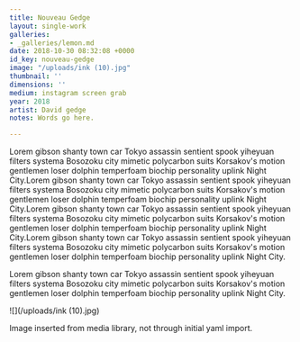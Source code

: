 ```yaml
---
title: Nouveau Gedge
layout: single-work
galleries:
- _galleries/lemon.md
date: 2018-10-30 08:32:08 +0000
id_key: nouveau-gedge
image: "/uploads/ink (10).jpg"
thumbnail: ''
dimensions: ''
medium: instagram screen grab
year: 2018
artist: David gedge
notes: Words go here.

---
```

Lorem gibson shanty town car Tokyo assassin sentient spook yiheyuan filters systema Bosozoku city mimetic polycarbon suits Korsakov's motion gentlemen loser dolphin temperfoam biochip personality uplink Night City.Lorem gibson shanty town car Tokyo assassin sentient spook yiheyuan filters systema Bosozoku city mimetic polycarbon suits Korsakov's motion gentlemen loser dolphin temperfoam biochip personality uplink Night City.Lorem gibson shanty town car Tokyo assassin sentient spook yiheyuan filters systema Bosozoku city mimetic polycarbon suits Korsakov's motion gentlemen loser dolphin temperfoam biochip personality uplink Night City.Lorem gibson shanty town car Tokyo assassin sentient spook yiheyuan filters systema Bosozoku city mimetic polycarbon suits Korsakov's motion gentlemen loser dolphin temperfoam biochip personality uplink Night City.

Lorem gibson shanty town car Tokyo assassin sentient spook yiheyuan filters systema Bosozoku city mimetic polycarbon suits Korsakov's motion gentlemen loser dolphin temperfoam biochip personality uplink Night City.

![](/uploads/ink (10).jpg)

Image inserted from media library, not through initial yaml import.
